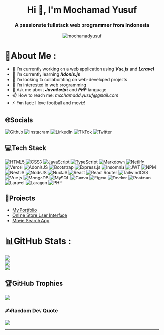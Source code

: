 # <h1 align="center">Hi 👋, I'm Mochamad Yusuf</h1>
### <h3 align="center">A passionate fullstack web programmer from Indonesia</h3>

<p align="center"> <img src="https://komarev.com/ghpvc/?username=mochamadyusuf&label=Profile%20views&color=0e75b6&style=flat" alt="mochamadyusuf" /> </p>

# 💫About Me :
- 🔭 I’m currently working on a web application using **_Vue.js_** and **_Laravel_**
- 🌱 I’m currently learning **_Adonis.js_**
- 👯 I’m looking to collaborating on web-developed projects
- 👀 I’m interested in web programming
- 💬 Ask me about **_JavaScript_** and **_PHP_** language
- 📫 How to reach me: _mochamadd.yusuf@gmail.com_
- ⚡ Fun fact: I love football and movie!

## 🌐Socials
[![Github](https://img.shields.io/badge/Github-%23000000.svg?logo=Github&logoColor=white)](https://github.com/mochamadyusuf) [![Instagram](https://img.shields.io/badge/Instagram-%23E4405F.svg?logo=Instagram&logoColor=white)](https://instagram.com/mchdysf) [![LinkedIn](https://img.shields.io/badge/LinkedIn-%230077B5.svg?logo=linkedin&logoColor=white)](https://linkedin.com/in/mochamadyusuf) [![TikTok](https://img.shields.io/badge/TikTok-%23000000.svg?logo=TikTok&logoColor=white)](https://tiktok.com/@mchdysf) [![Twitter](https://img.shields.io/badge/Twitter-%231DA1F2.svg?logo=x&logoColor=white)](https://twitter.com/mchdysf) 

## 💻Tech Stack
![HTML5](https://img.shields.io/badge/HTML_5-%23E34F26.svg?style=plastic&logo=html5&logoColor=white) ![CSS3](https://img.shields.io/badge/CSS_3-%231572B6.svg?style=plastic&logo=css3&logoColor=white) ![JavaScript](https://img.shields.io/badge/JavaScript-%23000000.svg?style=plastic&logo=javascript&logoColor=%23F7DF1E) ![TypeScript](https://img.shields.io/badge/TypeScript-%23000000.svg?style=plastic&logo=typescript&logoColor=231572B6) ![Markdown](https://img.shields.io/badge/Markdown-%23000000.svg?style=plastic&logo=markdown&logoColor=white) ![Netlify](https://img.shields.io/badge/Netlify-%23000000.svg?style=plastic&logo=netlify&logoColor=#00C7B7) ![Vercel](https://img.shields.io/badge/Vercel-%23000000.svg?style=plastic&logo=vercel&logoColor=white) ![AdonisJS](https://img.shields.io/badge/Adonis.js-%23000000.svg?style=plastic&logo=adonisjs&logoColor=white) ![Bootstrap](https://img.shields.io/badge/Bootstrap-%23563D7C.svg?style=plastic&logo=bootstrap&logoColor=white) ![Express.js](https://img.shields.io/badge/Express.js-%23000000.svg?style=plastic&logo=express&logoColor=white) ![Insomnia](https://img.shields.io/badge/Insomnia-black?style=plastic&logo=insomnia&logoColor=5849BE) ![JWT](https://img.shields.io/badge/JWT-%23E0234E?style=plastic&logo=JSON%20web%20tokens&logoColor=white) ![NPM](https://img.shields.io/badge/NPM-%23ffffff.svg?style=plastic&logo=npm&logoColor=E0234E) ![NestJS](https://img.shields.io/badge/Nest.js-%23E0234E.svg?style=plastic&logo=nestjs&logoColor=white) ![NodeJS](https://img.shields.io/badge/Node.js-6DA55F?style=plastic&logo=node.js&logoColor=white) ![NuxtJS](https://img.shields.io/badge/Nuxt-black?style=plastic&logo=nuxt&logoColor=#00C7B7) ![React](https://img.shields.io/badge/React-%2320232a.svg?style=plastic&logo=react&logoColor=%2361DAFB) ![React Router](https://img.shields.io/badge/React_Router-CA4245?style=plastic&logo=react-router&logoColor=white) ![TailwindCSS](https://img.shields.io/badge/Tailwindcss-%2320232a.svg?style=plastic&logo=tailwind-css&logoColor=%230db7ed) ![Vue.js](https://img.shields.io/badge/Vue.js-%2335495e.svg?style=plastic&logo=vuedotjs&logoColor=%234FC08D) ![MongoDB](https://img.shields.io/badge/MongoDB-%234ea94b.svg?style=plastic&logo=mongodb&logoColor=white) ![MySQL](https://img.shields.io/badge/MySQL-%23fff.svg?style=plastic&logo=mysql&logoColor=black) ![Canva](https://img.shields.io/badge/Canva-%23fff.svg?style=plastic&logo=Canva&logoColor=blue) 	![Figma](https://img.shields.io/badge/Figma-%23CA4245.svg?style=plastic&logo=figma&logoColor=white) ![Docker](https://img.shields.io/badge/Docker-%230db7ed.svg?style=plastic&logo=docker&logoColor=white) ![Postman](https://img.shields.io/badge/Postman-FF6C37?style=plastic&logo=postman&logoColor=white) ![Laravel](https://img.shields.io/badge/Laravel-%23E0234E.svg?style=plastic&logo=laravel&logoColor=white) ![Laragon](https://img.shields.io/badge/Laragon-%23fff.svg?style=plastic&logo=laragon&logoColor=0db7ed) ![PHP](https://img.shields.io/badge/PHP-%23563D7C.svg?style=plastic&logo=php&logoColor=white)

## 🎯Projects
- [My Portfolio](https://mochamadyusuf.vercel.app)
- [Online Store User Interface](https://mochamadyusuf.github.io)
- [Movie Search App](https://movie-app-mochamad-yusuf.web.app)

# 📊GitHub Stats :
![](https://github-readme-stats.vercel.app/api?username=mochamadyusuf&theme=yeblu&hide_border=false&include_all_commits=true&count_private=false)<br/>
![](https://github-readme-streak-stats.herokuapp.com/?user=mochamadyusuf&theme=yeblu&hide_border=false)<br/>
![](https://github-readme-stats.vercel.app/api/top-langs/?username=mochamadyusuf&theme=yeblu&hide_border=false&include_all_commits=true&count_private=false&layout=compact)

## 🏆GitHub Trophies
![](https://github-trophies.vercel.app/?username=mochamadyusuf&theme=radical&no-frame=false&no-bg=false&margin-w=4)

### ✍️Random Dev Quote
![](https://quotes-github-readme.vercel.app/api?type=horizontal&theme=radical)



---
